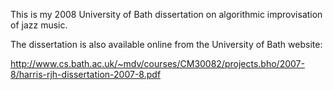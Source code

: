 This is my 2008 University of Bath dissertation on algorithmic
improvisation of jazz music.

The dissertation is also available online from the University of
Bath website:

http://www.cs.bath.ac.uk/~mdv/courses/CM30082/projects.bho/2007-8/harris-rjh-dissertation-2007-8.pdf
